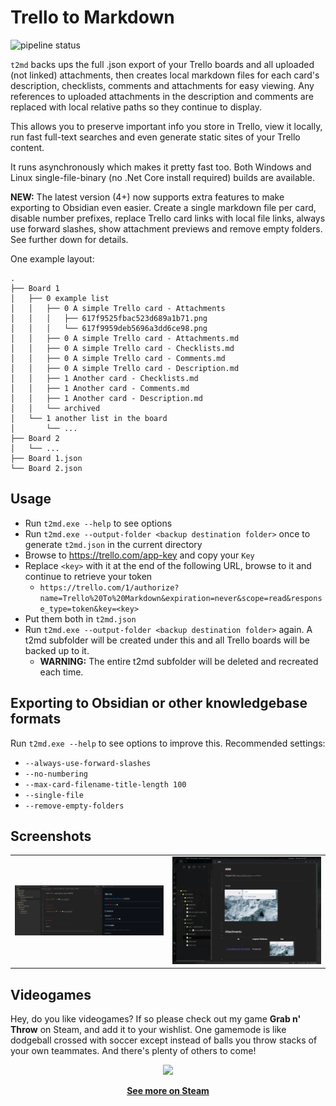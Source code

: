 
# Trello to Markdown

![pipeline status](https://github.com/GSGBen/t2md/actions/workflows/build-test.yml/badge.svg)

`t2md` backs ups the full .json export of your Trello boards and all uploaded (not linked) attachments, then creates local markdown files for each card's description, checklists, comments and attachments for easy viewing. Any references to uploaded attachments in the description and comments are replaced with local relative paths so they continue to display. 

This allows you to preserve important info you store in Trello, view it locally, run fast full-text searches and even generate static sites of your Trello content.

It runs asynchronously which makes it pretty fast too. Both Windows and Linux single-file-binary (no .Net Core install required) builds are available.

**NEW:** The latest version (4+) now supports extra features to make exporting to Obsidian even easier. Create a single markdown file per card, disable number prefixes, replace Trello card links with local file links, always use forward slashes, show attachment previews and remove empty folders. See further down for details.

One example layout:

```
.
├── Board 1
│   ├── 0 example list
│   │   ├── 0 A simple Trello card - Attachments
│   │   │   ├── 617f9525fbac523d689a1b71.png
│   │   │   └── 617f9959deb5696a3dd6ce98.png
│   │   ├── 0 A simple Trello card - Attachments.md
│   │   ├── 0 A simple Trello card - Checklists.md
│   │   ├── 0 A simple Trello card - Comments.md
│   │   ├── 0 A simple Trello card - Description.md
│   │   ├── 1 Another card - Checklists.md
│   │   ├── 1 Another card - Comments.md
│   │   ├── 1 Another card - Description.md
│   │   └── archived
│   └── 1 another list in the board
│       └── ...
├── Board 2
│   └── ...
├── Board 1.json
└── Board 2.json
```

## Usage

- Run `t2md.exe --help` to see options
- Run `t2md.exe --output-folder <backup destination folder>` once to generate `t2md.json` in the current directory
- Browse to https://trello.com/app-key and copy your `Key`
- Replace `<key>` with it at the end of the following URL, browse to it and continue to retrieve your token
  - `https://trello.com/1/authorize?name=Trello%20To%20Markdown&expiration=never&scope=read&response_type=token&key=<key>`
- Put them both in `t2md.json`
- Run `t2md.exe --output-folder <backup destination folder>` again.
  A t2md subfolder will be created under this and all Trello boards will be backed up to it.
  - **WARNING:** The entire t2md subfolder will be deleted and recreated each time.

## Exporting to Obsidian or other knowledgebase formats

Run `t2md.exe --help` to see options to improve this. Recommended settings: 

- `--always-use-forward-slashes`
- `--no-numbering`
- `--max-card-filename-title-length 100`
- `--single-file`
- `--remove-empty-folders`

## Screenshots

<table>
  <tr>
    <td><a href="images/2022-09-23-17-16-21.png"><img src="images/2022-09-23-17-16-21.png"></a></td>
    <td><a href="images/2022-09-23-17-21-41.png"><img src="images/2022-09-23-17-21-41.png"></a></td>
  </tr>
</table>

## Videogames

Hey, do you like videogames? If so please check out my game **Grab n' Throw** on Steam, and add it to your wishlist. One gamemode is like dodgeball crossed with soccer except instead of balls you throw stacks of your own teammates. And there's plenty of others to come!

<p align="center">
  <a href=https://store.steampowered.com/app/1813590/Grab_n_Throw/?utm_source=github_t2md>
    <img src="images/throwing%202.gif">
  </a>
</p>

[<p align="center">**See more on Steam**</p>](https://store.steampowered.com/app/1813590/Grab_n_Throw/?utm_source=github_t2md)
